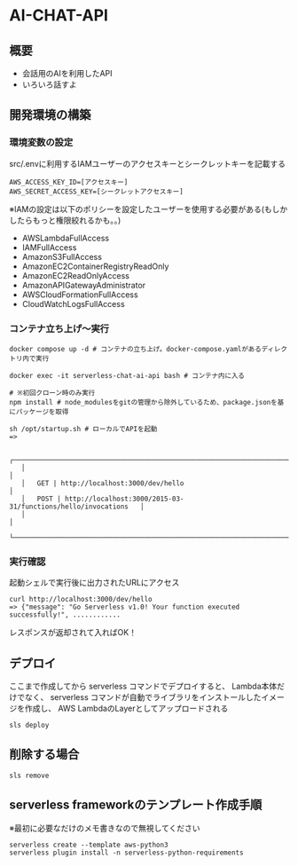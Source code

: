 # AI-CHAT-API

## 概要
- 会話用のAIを利用したAPI
- いろいろ話すよ

## 開発環境の構築
### 環境変数の設定
src/.envに利用するIAMユーザーのアクセスキーとシークレットキーを記載する
```
AWS_ACCESS_KEY_ID=[アクセスキー]
AWS_SECRET_ACCESS_KEY=[シークレットアクセスキー]
```
※IAMの設定は以下のポリシーを設定したユーザーを使用する必要がある(もしかしたらもっと権限絞れるかも。。)
-  AWSLambdaFullAccess
-  IAMFullAccess
-  AmazonS3FullAccess
-  AmazonEC2ContainerRegistryReadOnly
-  AmazonEC2ReadOnlyAccess
-  AmazonAPIGatewayAdministrator
-  AWSCloudFormationFullAccess
-  CloudWatchLogsFullAccess

### コンテナ立ち上げ～実行
```
docker compose up -d # コンテナの立ち上げ。docker-compose.yamlがあるディレクトリ内で実行

docker exec -it serverless-chat-ai-api bash # コンテナ内に入る

# ※初回クローン時のみ実行
npm install # node_modulesをgitの管理から除外しているため、package.jsonを基にパッケージを取得

sh /opt/startup.sh # ローカルでAPIを起動
=>

   ┌─────────────────────────────────────────────────────────────────────────┐
   │                                                                         │
   │   GET | http://localhost:3000/dev/hello                                 │
   │   POST | http://localhost:3000/2015-03-31/functions/hello/invocations   │
   │                                                                         │
   └─────────────────────────────────────────────────────────────────────────┘
```

### 実行確認
起動シェルで実行後に出力されたURLにアクセス
```
curl http://localhost:3000/dev/hello
=> {"message": "Go Serverless v1.0! Your function executed successfully!", ............
```

レスポンスが返却されて入ればOK！

## デプロイ
ここまで作成してから serverless コマンドでデプロイすると、
Lambda本体だけでなく、
 serverless コマンドが自動でライブラリをインストールしたイメージを作成し、
 AWS LambdaのLayerとしてアップロードされる
```
sls deploy
```
## 削除する場合
```
sls remove
```

## serverless frameworkのテンプレート作成手順
※最初に必要なだけのメモ書きなので無視してください
```
serverless create --template aws-python3
serverless plugin install -n serverless-python-requirements
```